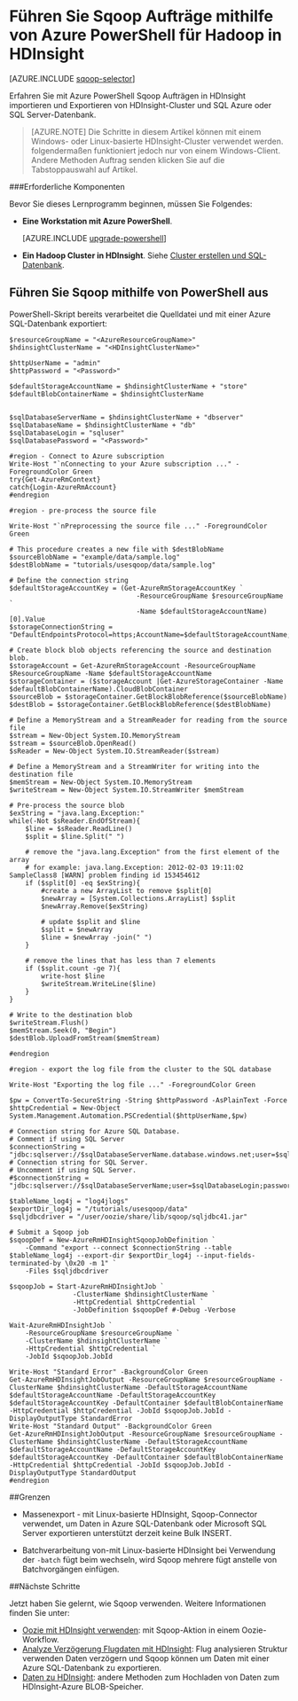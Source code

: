 <properties
    pageTitle="Verwenden Sie Hadoop Sqoop in HDInsight | Microsoft Azure"
    description="Informationen Sie zum Verwenden von Azure PowerShell von einer Arbeitsstation Sqoop Import und export zwischen Hadoop-Cluster und einer Azure SQL-Datenbank."
    editor="cgronlun"
    manager="jhubbard"
    services="hdinsight"
    documentationCenter=""
    tags="azure-portal"
    authors="mumian"/>

<tags
    ms.service="hdinsight"
    ms.workload="big-data"
    ms.tgt_pltfrm="na"
    ms.devlang="na"
    ms.topic="article"
    ms.date="09/02/2016"
    ms.author="jgao"/>

# <a name="run-sqoop-jobs-using-azure-powershell-for-hadoop-in-hdinsight"></a>Führen Sie Sqoop Aufträge mithilfe von Azure PowerShell für Hadoop in HDInsight

[AZURE.INCLUDE [sqoop-selector](../../includes/hdinsight-selector-use-sqoop.md)]

Erfahren Sie mit Azure PowerShell Sqoop Aufträgen in HDInsight importieren und Exportieren von HDInsight-Cluster und SQL Azure oder SQL Server-Datenbank.

> [AZURE.NOTE] Die Schritte in diesem Artikel können mit einem Windows- oder Linux-basierte HDInsight-Cluster verwendet werden. folgendermaßen funktioniert jedoch nur von einem Windows-Client. Andere Methoden Auftrag senden klicken Sie auf die Tabstoppauswahl auf Artikel.


###<a name="prerequisites"></a>Erforderliche Komponenten

Bevor Sie dieses Lernprogramm beginnen, müssen Sie Folgendes:

- **Eine Workstation mit Azure PowerShell**.

    [AZURE.INCLUDE [upgrade-powershell](../../includes/hdinsight-use-latest-powershell.md)]

- **Ein Hadoop Cluster in HDInsight**. Siehe [Cluster erstellen und SQL-Datenbank](hdinsight-use-sqoop.md#create-cluster-and-sql-database).

    
## <a name="run-sqoop-using-powershell"></a>Führen Sie Sqoop mithilfe von PowerShell aus

PowerShell-Skript bereits verarbeitet die Quelldatei und mit einer Azure SQL-Datenbank exportiert:

    $resourceGroupName = "<AzureResourceGroupName>"
    $hdinsightClusterName = "<HDInsightClusterName>"

    $httpUserName = "admin"
    $httpPassword = "<Password>"

    $defaultStorageAccountName = $hdinsightClusterName + "store"
    $defaultBlobContainerName = $hdinsightClusterName


    $sqlDatabaseServerName = $hdinsightClusterName + "dbserver"
    $sqlDatabaseName = $hdinsightClusterName + "db"
    $sqlDatabaseLogin = "sqluser"
    $sqlDatabasePassword = "<Password>"

    #region - Connect to Azure subscription
    Write-Host "`nConnecting to your Azure subscription ..." -ForegroundColor Green
    try{Get-AzureRmContext}
    catch{Login-AzureRmAccount}
    #endregion
        
    #region - pre-process the source file
        
    Write-Host "`nPreprocessing the source file ..." -ForegroundColor Green
        
    # This procedure creates a new file with $destBlobName
    $sourceBlobName = "example/data/sample.log"
    $destBlobName = "tutorials/usesqoop/data/sample.log"
        
    # Define the connection string
    $defaultStorageAccountKey = (Get-AzureRmStorageAccountKey `
                                    -ResourceGroupName $resourceGroupName `
                                    -Name $defaultStorageAccountName)[0].Value
    $storageConnectionString = "DefaultEndpointsProtocol=https;AccountName=$defaultStorageAccountName;AccountKey=$defaultStorageAccountKey"
        
    # Create block blob objects referencing the source and destination blob.
    $storageAccount = Get-AzureRmStorageAccount -ResourceGroupName $ResourceGroupName -Name $defaultStorageAccountName
    $storageContainer = ($storageAccount |Get-AzureStorageContainer -Name $defaultBlobContainerName).CloudBlobContainer
    $sourceBlob = $storageContainer.GetBlockBlobReference($sourceBlobName)
    $destBlob = $storageContainer.GetBlockBlobReference($destBlobName)
        
    # Define a MemoryStream and a StreamReader for reading from the source file
    $stream = New-Object System.IO.MemoryStream
    $stream = $sourceBlob.OpenRead()
    $sReader = New-Object System.IO.StreamReader($stream)
        
    # Define a MemoryStream and a StreamWriter for writing into the destination file
    $memStream = New-Object System.IO.MemoryStream
    $writeStream = New-Object System.IO.StreamWriter $memStream
        
    # Pre-process the source blob
    $exString = "java.lang.Exception:"
    while(-Not $sReader.EndOfStream){
        $line = $sReader.ReadLine()
        $split = $line.Split(" ")
        
        # remove the "java.lang.Exception" from the first element of the array
        # for example: java.lang.Exception: 2012-02-03 19:11:02 SampleClass8 [WARN] problem finding id 153454612
        if ($split[0] -eq $exString){
            #create a new ArrayList to remove $split[0]
            $newArray = [System.Collections.ArrayList] $split
            $newArray.Remove($exString)
        
            # update $split and $line
            $split = $newArray
            $line = $newArray -join(" ")
        }
        
        # remove the lines that has less than 7 elements
        if ($split.count -ge 7){
            write-host $line
            $writeStream.WriteLine($line)
        }
    }
        
    # Write to the destination blob
    $writeStream.Flush()
    $memStream.Seek(0, "Begin")
    $destBlob.UploadFromStream($memStream)
        
    #endregion
        
    #region - export the log file from the cluster to the SQL database
        
    Write-Host "Exporting the log file ..." -ForegroundColor Green

    $pw = ConvertTo-SecureString -String $httpPassword -AsPlainText -Force
    $httpCredential = New-Object System.Management.Automation.PSCredential($httpUserName,$pw)
        
    # Connection string for Azure SQL Database.
    # Comment if using SQL Server
    $connectionString = "jdbc:sqlserver://$sqlDatabaseServerName.database.windows.net;user=$sqlDatabaseLogin@$sqlDatabaseServerName;password=$sqlDatabasePassword;database=$sqlDatabaseName"
    # Connection string for SQL Server.
    # Uncomment if using SQL Server.
    #$connectionString = "jdbc:sqlserver://$sqlDatabaseServerName;user=$sqlDatabaseLogin;password=$sqlDatabasePassword;database=$sqlDatabaseName"
        
    $tableName_log4j = "log4jlogs"
    $exportDir_log4j = "/tutorials/usesqoop/data"
    $sqljdbcdriver = "/user/oozie/share/lib/sqoop/sqljdbc41.jar"
        
    # Submit a Sqoop job
    $sqoopDef = New-AzureRmHDInsightSqoopJobDefinition `
        -Command "export --connect $connectionString --table $tableName_log4j --export-dir $exportDir_log4j --input-fields-terminated-by \0x20 -m 1" `
        -Files $sqljdbcdriver

    $sqoopJob = Start-AzureRmHDInsightJob `
                    -ClusterName $hdinsightClusterName `
                    -HttpCredential $httpCredential `
                    -JobDefinition $sqoopDef #-Debug -Verbose

    Wait-AzureRmHDInsightJob `
        -ResourceGroupName $resourceGroupName `
        -ClusterName $hdinsightClusterName `
        -HttpCredential $httpCredential `
        -JobId $sqoopJob.JobId
        
    Write-Host "Standard Error" -BackgroundColor Green
    Get-AzureRmHDInsightJobOutput -ResourceGroupName $resourceGroupName -ClusterName $hdinsightClusterName -DefaultStorageAccountName $defaultStorageAccountName -DefaultStorageAccountKey $defaultStorageAccountKey -DefaultContainer $defaultBlobContainerName -HttpCredential $httpCredential -JobId $sqoopJob.JobId -DisplayOutputType StandardError
    Write-Host "Standard Output" -BackgroundColor Green
    Get-AzureRmHDInsightJobOutput -ResourceGroupName $resourceGroupName -ClusterName $hdinsightClusterName -DefaultStorageAccountName $defaultStorageAccountName -DefaultStorageAccountKey $defaultStorageAccountKey -DefaultContainer $defaultBlobContainerName -HttpCredential $httpCredential -JobId $sqoopJob.JobId -DisplayOutputType StandardOutput
    #endregion

##<a name="limitations"></a>Grenzen

* Massenexport - mit Linux-basierte HDInsight, Sqoop-Connector verwendet, um Daten in Azure SQL-Datenbank oder Microsoft SQL Server exportieren unterstützt derzeit keine Bulk INSERT.

* Batchverarbeitung von-mit Linux-basierte HDInsight bei Verwendung der `-batch` fügt beim wechseln, wird Sqoop mehrere fügt anstelle von Batchvorgängen einfügen.

##<a name="next-steps"></a>Nächste Schritte

Jetzt haben Sie gelernt, wie Sqoop verwenden. Weitere Informationen finden Sie unter:

- [Oozie mit HDInsight verwenden](hdinsight-use-oozie.md): mit Sqoop-Aktion in einem Oozie-Workflow.
- [Analyze Verzögerung Flugdaten mit HDInsight](hdinsight-analyze-flight-delay-data.md): Flug analysieren Struktur verwenden Daten verzögern und Sqoop können um Daten mit einer Azure SQL-Datenbank zu exportieren.
- [Daten zu HDInsight](hdinsight-upload-data.md): andere Methoden zum Hochladen von Daten zum HDInsight-Azure BLOB-Speicher.


[sqoop-user-guide-1.4.4]: https://sqoop.apache.org/docs/1.4.4/SqoopUserGuide.html
